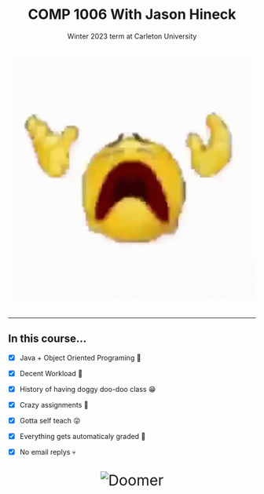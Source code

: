 <html>
<h1 align="center"> COMP 1006 With Jason Hineck </h1>
<p align="center"> Winter 2023 term at Carleton University </p>
    
<div align="center"style="font-size:30px;">

![Suffer.gif](https://github.com/MessyToilet/COMP-1006/blob/main/Assets/suffer.gif)

</div>

</html>

---

## In this course...

- [x] Java + Object Oriented Programing :hugs:
- [x] Decent Workload :money_mouth_face:
- [x] History of having doggy doo-doo class :grin:
- [x] Crazy assignments :thinking:
- [x] Gotta self teach :stuck_out_tongue_winking_eye:
- [x] Everything gets automaticaly graded :vomiting_face:
- [x] No email replys :skull:


<div align="center"style="font-size:30px;">

![Doomer](Assets/Doomer.jgp "Doomer.jpg")

</div>